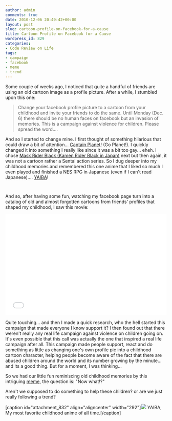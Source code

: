 ```yaml
---
author: admin
comments: true
date: 2010-12-06 20:49:42+00:00
layout: post
slug: cartoon-profile-on-facebook-for-a-cause
title: Cartoon Profile on Facebook for a Cause
wordpress_id: 829
categories:
- Code Review on Life
tags:
- campaign
- facebook
- meme
- trend
---
```


Some couple of weeks ago, I noticed that quite a handful of friends are using an old cartoon image as a profile picture. After a while, I stumbled upon this one:


<blockquote>Change your facebook profile picture to a cartoon from your childhood and invite your friends to do the same. Until Monday (Dec. 6) there should be no human faces on facebook but an invasion of memories. This is a campaign against violence for children. Please spread the word....</blockquote>


And so I started to change mine. I first thought of something hilarious that could draw a bit of attention... [Captain Planet](http://en.wikipedia.org/wiki/Captain_Planet_and_the_Planeteers)! (Go Planet!). I quickly changed it into something I really like since it was a bit too gay... eheh. I chose [Mask Rider Black (Kamen Rider Black in Japan)](http://en.wikipedia.org/wiki/Kamen_Rider_Black) next but then again, it was not a cartoon rather a Sentai action series. So I dug deeper into my childhood memories and remembered this one anime that I liked so much I even played and finished a NES RPG in Japanese (even if I can't read Japanese).... [YAIBA](http://en.wikipedia.org/wiki/Yaiba)!

`
`

And so, after having some fun, watching my facebook page turn into a catalog of old and almost forgotten cartoons from friends' profiles that shaped my childhood, I saw this movie:

<iframe width="100%" height="315" src="//www.youtube.com/embed/VUeIn_uermQ" frameborder="0" allowfullscreen></iframe>

Quite touching... and then I made a quick research, who the hell started this campaign that made everyone I know support it? I then found out that there weren't really any real life campaign against violence on children going on. It's even possible that this call was actually the one that inspired a real life campaign after all. This campaign made people support, react and do something as little as changing one's own profile pic into a childhood cartoon character, helping people become aware of the fact that there are abused children around the world and its number growing by the minute... and its a good thing. But for a moment, I was thinking...

So we had our little fun reminiscing old childhood memories by this intriguing [meme](http://en.wikipedia.org/wiki/Meme), the question is: "Now what!?"

Aren't we supposed to do something to help these children? or are we just really following a trend?

[caption id="attachment_832" align="aligncenter" width="292"][![](http://www.reengo.com/wp-content/uploads/2010/12/YAIBA+++++img010-292x300.jpg)](http://www.reengo.com/cartoon-profile-on-facebook-for-a-cause/yaibaimg010) YAIBA, My most favorite childhood anime of all time.[/caption]



